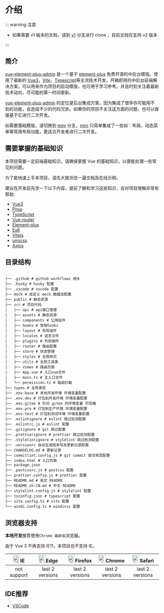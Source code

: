 # 介绍

::: warning 注意

- 如果需要 v1 版本的文档，请到 [v1](https://github.com/kailong321200875/vue-element-plus-admin-doc/tree/v1) 分支进行 clone ，目前文档仅支持 v2 版本

:::

## 简介

[vue-element-plus-admin](https://github.com/kailong321200875/vue-element-plus-admin) 是一个基于 [element-plus](https://element-plus.org/) 免费开源的中后台模版。使用了最新的 [Vue3](https://github.com/vuejs/vue-next)，[Vite](https://github.com/vitejs/vite)，[Typescript](https://www.typescriptlang.org/)等主流技术开发，开箱即用的中后台前端解决方案，可以用来作为项目的启动模版，也可用于学习参考。并且时刻关注着最新技术动向，尽可能的第一时间更新。

[vue-element-plus-admin](https://github.com/kailong321200875/vue-element-plus-admin) 的定位是后台集成方案，因为集成了很多你可能用不到的功能，会造成不少的代码冗余。如果你的项目不关注这方面的问题，也可以直接基于它进行二次开发。

<!-- ::: warning 注意

- 由于精力有限，[template](https://github.com/kailong321200875/vue-element-plus-admin/tree/template) 分支将不再维护，如果需要精简版，请自行删除不需要的文件及代码。

::: -->

如需要基础模版，请切换到 [mini](https://github.com/kailong321200875/vue-element-plus-admin/tree/mini) 分支，[mini](https://github.com/kailong321200875/vue-element-plus-admin/tree/mini) 只简单集成了一些如：布局、动态菜单等常用布局功能，更适合开发者进行二次开发。

## 需要掌握的基础知识

本项目需要一定前端基础知识，请确保掌握 Vue 的基础知识，以便能处理一些常见的问题。

为了能快速上手本项目，请先大致浏览一遍文档及在线示例。

建议在开发前先学一下以下内容，提前了解和学习这些知识，会对项目理解非常有帮助:

- [Vue3](https://v3.vuejs.org/)
- [Pinia](https://pinia.vuejs.org/)
- [TypeScript](https://www.typescriptlang.org/)
- [Vue-router](https://next.router.vuejs.org/)
- [Element-plus](https://element-plus.org/)
- [Es6](https://es6.ruanyifeng.com/)
- [Vitejs](https://vitejs.dev/)
- [unocss](https://unocss.dev/)
- [Axios](https://axios-http.com/)

## 目录结构

```
.
├── .github # github workflows 相关
├── .husky # husky 配置
├── .vscode # vscode 配置
├── mock # 自定义 mock 数据及配置
├── public # 静态资源
├── src # 项目代码
│   ├── api # api接口管理
│   ├── assets # 静态资源
│   ├── components # 公用组件
│   ├── hooks # 常用hooks
│   ├── layout # 布局组件
│   ├── locales # 语言文件
│   ├── plugins # 外部插件
│   ├── router # 路由配置
│   ├── store # 状态管理
│   ├── styles # 全局样式
│   ├── utils # 全局工具类
│   ├── views # 路由页面
│   ├── App.vue # 入口vue文件
│   ├── main.ts # 主入口文件
│   └── permission.ts # 路由拦截
├── types # 全局类型
├── .env.base # 本地开发环境 环境变量配置
├── .env.dev # 打包到开发环境 环境变量配置
├── .env.gitee # 针对 gitee 的环境变量 可忽略
├── .env.pro # 打包到生产环境 环境变量配置
├── .env.test # 打包到测试环境 环境变量配置
├── .eslintignore # eslint 跳过检测配置
├── .eslintrc.js # eslint 配置
├── .gitignore # git 跳过配置
├── .prettierignore # prettier 跳过检测配置
├── .stylelintignore # stylelint 跳过检测配置
├── .versionrc 自动生成版本号及更新记录配置
├── CHANGELOG.md # 更新记录
├── commitlint.config.js # git commit 提交规范配置
├── index.html # 入口页面
├── package.json
├── .postcssrc.js # postcss 配置
├── prettier.config.js # prettier 配置
├── README.md # 英文 README
├── README.zh-CN.md # 中文 README
├── stylelint.config.js # stylelint 配置
├── tsconfig.json # typescript 配置
├── vite.config.ts # vite 配置
└── windi.config.ts # windicss 配置
```

## 浏览器支持

**本地开发**推荐使用`Chrome 最新版`浏览器。

由于 Vue 3 不再支持 IE11，本项目也不支持 IE。

| [<img src="https://raw.githubusercontent.com/alrra/browser-logos/master/src/archive/internet-explorer_9-11/internet-explorer_9-11_48x48.png" alt="IE" width="24px" height="24px"  />](http://godban.github.io/browsers-support-badges/)IE | [<img src="https://raw.githubusercontent.com/alrra/browser-logos/master/src/edge/edge_48x48.png" alt=" Edge" width="24px" height="24px" />](http://godban.github.io/browsers-support-badges/)Edge | [<img src="https://raw.githubusercontent.com/alrra/browser-logos/master/src/firefox/firefox_48x48.png" alt="Firefox" width="24px" height="24px" />](http://godban.github.io/browsers-support-badges/)Firefox | [<img src="https://raw.githubusercontent.com/alrra/browser-logos/master/src/chrome/chrome_48x48.png" alt="Chrome" width="24px" height="24px" />](http://godban.github.io/browsers-support-badges/)Chrome | [<img src="https://raw.githubusercontent.com/alrra/browser-logos/master/src/safari/safari_48x48.png" alt="Safari" width="24px" height="24px" />](http://godban.github.io/browsers-support-badges/)Safari |
| :-: | :-: | :-: | :-: | :-: |
| not support | last 2 versions | last 2 versions | last 2 versions | last 2 versions |

## IDE推荐

- [VSCode](https://code.visualstudio.com/)
